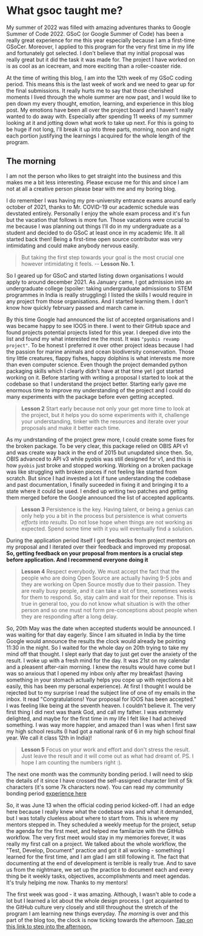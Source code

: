# What gsoc taught me?

My summer of 2022 was filled with amazing adventures thanks to Google Summer of Code 2022. GSoC (or Google Summer of Code) has been a really great experience for me this year especially because I am a first-time GSoCer. Moreover, I applied to this program for the very first time in my life and fortunately got selected. I don't believe that my initial proposal was really great but it did the task it was made for. The project I have worked on is as cool as an icecream, and more exciting than a roller-coaster ride. 

At the time of writing this blog, I am into the 12th week of my GSoC coding period. This means this is the last week of work and we need to gear up for the final submissions. It really hurts me to say that those cherished moments I lived through the whole summer are now past, and I would like to pen down my every thought, emotion, learning, and experience in this blog post. My emotions have been all over the project board and I haven't really wanted to do away with. Especially after spending 11 weeks of my summer looking at it and jotting down what work to take up next. For this is going to be huge if not long, I'll break it up into three parts, morning, noon and night each portion justifying the learnings I acquired for the whole length of the program.

## The morning
I am not the person who likes to get straight into the business and this makes me a bit less interesting. Please excuse me for this and since I am not at all a creative person please bear with me and my boring blog.

I do remember I was having my pre-university entrance exams around early october of 2021, thanks to Mr. COVID-19 our academic schedule was devstated entirely. Personally I enjoy the whole exam process and it's fun but the vacation that follows is more fun. Those vacations were crucial to me because I was planning out things I'll do in my undergraduate as a student and decided to do GSoC at least once in my academic life. It all started back then! Being a first-time open source contributor was very intimidating and could make anybody nervous easily. 
> But taking the first step towards your goal is the most crucial one however intimidating it feels. -- **Lesson No. 1**.

So I geared up for GSoC and started listing down organisations I would apply to around december 2021. As January came, I got admission into an undergraduate college (spoiler: taking undergraduate admissions to STEM programmes in India is really struggling) I listed the skills I would require in any project from those organisations. And I started learning them. I don't know how quickly february passed and march came in.

By this time Google had announced the list of accepted organisations and I was became happy to see IOOS in there. I went to their GitHub space and found projects potential projects listed for this year. I deeped dive into the list and found my what interested me the most. It was `"pyobis revamp project"`. To be honest I preferred it over other project ideas because I had the passion for marine animals and ocean biodiversity conservation. Those tiny little creatures, flappy fishes, happy dolphins is what interests me more than even computer science. Even though the project demanded python packaging skills which I clearly didn't have at that time yet I got started working on it. Before starting with writing a proposal I started to look at the codebase so that I understand the project better. Starting early gave me enormous time to improve my understanding of the project and I could do many experiments with the package before even getting accepted.
> **Lesson 2** Start early because not only your get more time to look at the project, but it helps you do some experiments with it, challenge your understanding, tinker with the resources and iterate over your proposals and make it better each time. 

As my undrstanding of the project grew more, I could create some fixes for the broken package. To be very clear, this package relied on OBIS API v1 and was create way back in the end of 2015 but unupdated since then. So, OBIS advanced to API v3 while pyobis was still designed for v1, and this is how `pyobis` just broke and stopped working. Working on a broken package was like struggling with broken pieces if not feeling like started from scratch. But since I had invested a lot if tune understanding the codebase and past documentation, I finally suceeded in fixing it and bringing it to a state where it could be used. I ended up writing two patches and getting them merged before the Google announced the list of accepted applicants.
> **Lesson 3** Persistence is the key. Having talent, or being a genius can only help you a bit in the process but persistence is what converts *efforts* into *results*. Do not lose hope when things are not working as expected. Spend some time with it you will eventually find a solution.

During the application period itself I got feedbacks from project mentors on my proposal and I iterated over their feedback and improved my proposal. **So, getting feedback on your proposal from mentors is a crucial step before application. And I recommend everyone doing it**
> **Lesson 4** Respect everybody. We must accept the fact that the people who are doing Open Source are actually having 9-5 jobs and they are working on Open Source mostly due to their passion. They are really busy people, and it can take a lot of time, sometimes weeks for them to respond. So, stay calm and wait for their reponse. This is true in general too, you do not know what situation is with the other person and so one must not form pre-conceptions about people when they are responding after a long delay.

So, 20th May was the date when accepted students would be announced. I was waiting for that day eagerly. Since I am situated in India by the time Google would announce the results the clock would already be pointing 11:30 in the night. So I waited for the whole day on 20th trying to take my mind off that thought. I slept early that day to just get over the anxiety of the result. I woke up with a fresh mind for the day. It was 21st on my calendar and a pleasent after-rain morning. I knew the results would have come but I was so anxious that I opened my inbox only after my breakfast (having something in your stomach actually helps you cope up with rejections a bit easily, this has been my personal experience). At first I thought I would be rejected but to my surprise I read the subject line of one of my emails in the inbox. It read "Congratulations! Your proposal for IOOS has been accepted." I was feeling like being at the seventh heaven. I couldn't believe it. The very first thing I did next was thank God, and call my father. I was extremely delighted, and maybe for the first time in my life I felt like I had acheived something. I was way more happier, and amazed than I was when I first saw my high school results (I had got a national rank of 6 in my high school final year. We call it class 12th in India)! 

> **Lesson 5** Focus on your work and effort and don't stress the result. Just leave the result and it will come out as what had dreamt of. PS. I hope I am counting the numbers right :).

The next one month was the community bonding period. I will need to skip the details of it since I have crossed the self-assigned character limit of 5k characters (it's some 7k characters now). You can read my community bonding period [experience here](./community-bonding-period.md)

So, it was June 13 when the official coding period kicked-off. I had an edge here because I really knew what the codebase was and what it demanded, but I was totally clueless about where to start from. This is where my mentors stepped in. They scheduled a weekly meetup for the project, setup the agenda for the first meet, and helped me familarize with the GitHub workflow. The very first meet would stay in my memories forever, it was really my first call on a project. We talked about the whole workflow, the "Test, Develop, Document" practice and got it all working - something I learned for the first time, and I am glad I am still following it. The fact that documenting at the end of development is terrible is really true. And to save us from the nightmare, we set up the practice to document each and every thing be it weekly tasks, objectives, accomplishments and meet agendas. It's truly helping me now. Thanks to my mentors!

The first week was good - it was amazing. Although, I wasn't able to code a lot but I learned a lot about the whole design process. I got acquianted to the GitHub culture very closely and still throughout the stretch of the program I am learning new things everyday. *The morning* is over and this part of the blog too, the clock is now ticking towards the afternoon. [Tap on this link to step into the afternoon.](./the-afternoon.md)